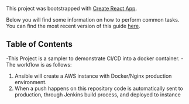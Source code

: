 This project was bootstrapped with [Create React App](https://github.com/facebookincubator/create-react-app).

Below you will find some information on how to perform common tasks.<br>
You can find the most recent version of this guide [here](https://github.com/facebookincubator/create-react-app/blob/master/packages/react-scripts/template/README.md).

## Table of Contents

-This Project is a sampler to demonstrate CI/CD into a docker container.
-The workflow is as follows:
1. Ansible will create a AWS instance with Docker/Nginx production environment.
2. When a push happens on this repository code is automatically sent to production, through Jenkins build process, and deployed to instance
